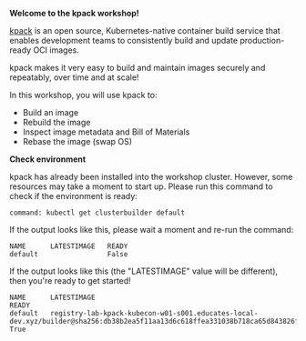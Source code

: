 **Welcome to the kpack workshop!**

[kpack](https://github.com/pivotal/kpack) is an open source, Kubernetes-native container build service that enables development teams to consistently build and update production-ready OCI images.

kpack makes it very easy to build and maintain images securely and repeatably, over time and at scale!

In this workshop, you will use kpack to:
- Build an image
- Rebuild the image
- Inspect image metadata and Bill of Materials
- Rebase the image (swap OS)

**Check environment**

kpack has already been installed into the workshop cluster.
However, some resources may take a moment to start up.
Please run this command to check if the environment is ready:
```terminal:execute
command: kubectl get clusterbuilder default
```

If the output looks like this, please wait a moment and re-run the command:
```shell
NAME      LATESTIMAGE   READY
default                 False
```

If the output looks like this (the "LATESTIMAGE" value will be different), then you're ready to get started!
```
NAME      LATESTIMAGE                                                                                                                          READY
default   registry-lab-kpack-kubecon-w01-s001.educates-local-dev.xyz/builder@sha256:db38b2ea5f11aa13d6c618ffea331038b718ca65d843826fa44734ddd2ed7afb   True
```